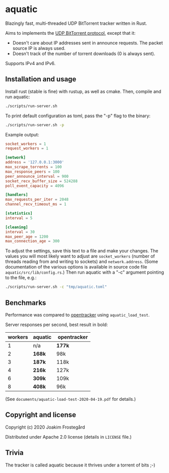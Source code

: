 # aquatic

Blazingly fast, multi-threaded UDP BitTorrent tracker written in Rust.

Aims to implements the [UDP BitTorrent protocol](https://libtorrent.org/udp_tracker_protocol.html), except that it:

  * Doesn't care about IP addresses sent in announce requests. The packet
    source IP is always used.
  * Doesn't track of the number of torrent downloads (0 is always sent). 

Supports IPv4 and IPv6.

## Installation and usage

Install rust  (stable is fine) with rustup, as well as cmake. Then, compile and run aquatic:

```sh
./scripts/run-server.sh
```

To print default configuration as toml, pass the "-p" flag to the binary:

```sh
./scripts/run-server.sh -p
```

Example output:

```toml
socket_workers = 1
request_workers = 1

[network]
address = '127.0.0.1:3000'
max_scrape_torrents = 100
max_response_peers = 100
peer_announce_interval = 900
socket_recv_buffer_size = 524288
poll_event_capacity = 4096

[handlers]
max_requests_per_iter = 2048
channel_recv_timeout_ms = 1

[statistics]
interval = 5

[cleaning]
interval = 30
max_peer_age = 1200
max_connection_age = 300
```

To adjust the settings, save this text to a file and make your changes. The
values you will most likely want to adjust are `socket_workers` (number of
threads reading from and writing to sockets) and `network.address`. (Some
documentation of the various options is available in source code file
`aquatic/src/lib/config.rs`.) Then run aquatic with a "-c" argument pointing
to the file, e.g.:

```sh
./scripts/run-server.sh -c "tmp/aquatic.toml"
```

## Benchmarks

Performance was compared to [opentracker](http://erdgeist.org/arts/software/opentracker/) using `aquatic_load_test`.

Server responses per second, best result in bold:

| workers |   aquatic   | opentracker |
| ------- | ----------- | ----------- |
|    1    |     n/a     |   __177k__  |
|    2    |  __168k__   |      98k    |
|    3    |  __187k__   |     118k    |
|    4    |  __216k__   |     127k    |
|    6    |  __309k__   |     109k    |
|    8    |  __408k__   |      96k    |

(See `documents/aquatic-load-test-2020-04-19.pdf` for details.)

## Copyright and license

Copyright (c) 2020 Joakim Frostegård

Distributed under Apache 2.0 license (details in `LICENSE` file.)

## Trivia

The tracker is called aquatic because it thrives under a torrent of bits ;-)
